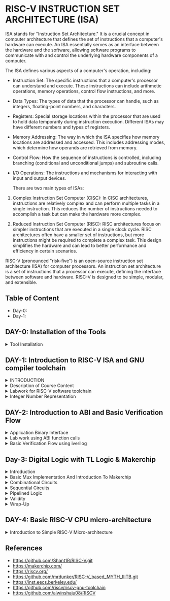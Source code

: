 # RISC-V INSTRUCTION SET ARCHITECTURE (ISA)
ISA stands for "Instruction Set Architecture." It is a crucial concept in computer architecture that defines the set of instructions that a computer's hardware can execute. An ISA essentially serves as an interface between the hardware and the software, allowing software programs to communicate with and control the underlying hardware components of a computer.

The ISA defines various aspects of a computer's operation, including:

- Instruction Set: The specific instructions that a computer's processor can understand and execute. These instructions can include arithmetic operations, memory operations, control flow   instructions, and more.

- Data Types: The types of data that the processor can handle, such as integers, floating-point numbers, and characters.

- Registers: Special storage locations within the processor that are used to hold data temporarily during instruction execution. Different ISAs may have different numbers and types of registers.

- Memory Addressing: The way in which the ISA specifies how memory locations are addressed and accessed. This includes addressing modes, which determine how operands are retrieved from memory.

- Control Flow: How the sequence of instructions is controlled, including branching (conditional and unconditional jumps) and subroutine calls.

- I/O Operations: The instructions and mechanisms for interacting with input and output devices.

  There are two main types of ISAs:

1. Complex Instruction Set Computer (CISC): In CISC architectures, instructions are relatively complex and can perform multiple tasks in a single instruction. This reduces the number of instructions needed to accomplish a task but can make the hardware more complex.

2. Reduced Instruction Set Computer (RISC): RISC architectures focus on simpler instructions that are executed in a single clock cycle. RISC architectures often have a smaller set of instructions, but more instructions might be required to complete a complex task. This design simplifies the hardware and can lead to better performance and efficiency in certain scenarios.

RISC-V (pronounced "risk-five") is an open-source instruction set architecture (ISA) for computer processors. An instruction set architecture is a set of instructions that a processor can execute, defining the interface between software and hardware. RISC-V is designed to be simple, modular, and extensible.


## Table of Content
- Day-0: 
- Day-1:



## DAY-0: Installation of the Tools

<details>
  <summary>Tool Installation</summary>

---
- Install the dependencies using the following command :

```
sudo apt-get install libboost-regex-dev
```
- Steps to install the toolchain

```
git clone https://github.com/kunalg123/riscv_workshop_collaterals.git
cd riscv_workshop_collaterals
chmod +x run.sh
./run.sh
```

- Running this command will result in a make error. Ignore the error and follow the steps given below:

```
cd ~/riscv_toolchain/iverilog/
git checkout --track -b v10-branch origin/v10-branch
git pull 
chmod 777 autoconf.sh 
./autoconf.sh 
./configure 
make
sudo make install 
```

- Once the toolchain is installed it is necessary to create a PATH variable in bashrc file. To create the path variable follow the steps given below :

```
gedit .bashrc


#Type at last line
export PATH="/home/akul-sinha/riscv_toolchain/riscv64-unknown-elf-gcc-8.3.0-2019.08.0-x86_64-linux-ubuntu14/bin:$PATH" 

# close the bashrc and type in terminal
source .bashrc
```
</details>


## DAY-1: Introduction to RISC-V ISA and GNU compiler toolchain

<details> 
  <summary>INTRODUCTION</summary>
  
  ---
  In this section we will learn what exactly is the Instruction Set Architecture (ISA) role in a device and why it is required.  
![Screenshot from 2023-08-21 10-46-39](https://github.com/akul-star/RISC-V/assets/75561390/ae4ea0da-5b23-4771-90d3-4ef404471e51)

Let's explore how applications communicate with hardware components through various layers, including the operating system (OS), compiler, assembler, and a Register Transfer Language (RTL) snippet.

1. Operating System (OS):
    The operating system provides an abstraction layer between applications and hardware. It manages the hardware resources, such as memory, processors, and I/O devices, and provides services that applications can use. 

2. Compiler:
    The compiler translates high-level programming code written in languages like C, C++, or Java into machine code that the hardware can execute. During compilation, the compiler maps high-level code constructs to appropriate machine instructions. For instance, if an application contains a loop, the compiler generates machine instructions that correspond to looping constructs supported by the ISA (RISC-V in our case).

3. Assembler:
    An assembler converts assembly language code (a human-readable representation of machine code) into actual machine code. Assembly language is a low-level representation of the ISA, and each assembly instruction typically corresponds to a single machine instruction. Assemblers take care of translating assembly mnemonics into binary machine code that the hardware understands. The ISA acts as a abstract interface between the high level language like C, C++ and JAVA & the hardware.

4. RTL Snippet (Register Transfer Language):
RTL is a description of digital circuits using registers, data paths, and control logic. It's used in hardware design to describe the behavior of digital systems at a low level. 

</details>


<details>
<summary> Description of Course Content </summary>

---
In this curriculum, we will undertake an exploration of the operational mechanics of the RISC-V architecture and delve into the categorization of its assembly language constructs.

**1. 64 bit representation of signed & unsigned integer.**

**2. Application Binary Interface (ABI).**

**3. Memory allocation and Stack Pointer.**

**4. Single and double precision floating point extensions (RV64F & RV64D).**

**5. Multiply Extensions (RV64M)**

**6. Base Integer Instructions (RV64I)**

**7. Psuedo Instructions**

</details>

<details>
<summary> Labwork for RISC-V software toolchain  </summary>

---  
  
GCC Compile & Toolchain
========================
 
  **GNU Compiler toolchain:** The GNU Compiler Toolchain is a collection of essential software development tools, including the GCC compiler for languages like C and C++, Binutils for working with binary files, GDB debugger, and libraries like Glibc. It enables the creation, compilation, and debugging of programs, supporting diverse platforms and architectures. 

  Let us use GCC compiler for a C-program which sum's numbers from 1 to n.

```
#include <stdio.h>

int main () {
	int i,sum = 0, n = 6;
	for (i = 1; i <=n; ++i) {
		sum += i;
	}
	printf("The sum of the number from 1 to %d is %d\n", n,sum);
	return 0;
	}
```
- The above command can be compiled using the below command. 

```
gcc <filename>
./a.out
```
 ![sum1tonout](https://github.com/akul-star/RISC-V/assets/75561390/13092e94-ae8a-4853-b227-2d284efd5e51)

- To open the C-program inside the terminal, write the below command.
  ```
  cat <filename>
  ```
- Now we will run the code using RISC-V simulator to convert the C-program into RISC-V assembly language. The below command will create a compiled code named as <filename.o> which is the object file (An object file is an intermediate representation of your source code after it has been compiled by a compiler but before it's linked into an executable program or a library. It contains machine code instructions, data, and metadata that represent the compiled version of your source code.)
    ```
   riscv64-unknown-elf-gcc -O1 -mabi=lp64 -march=rv64i -o sum1ton_O1.o sum1ton.c
    ```
- Open another terminal and write the below command to see the disassembled machine code instructions corresponding to the binary content in the object file.

  ```
  riscv64-unknown-elf-objdump -d sum1ton_O1.o | less
  ```
  ![Assemblylan](https://github.com/akul-star/RISC-V/assets/75561390/9e0da9bb-c884-4c57-b7ee-f91223c77e17)
    
  To view the address of the line main() or printf()) type **/main** or **/printf**. To quit type **:q**.

If we change the "O1" to "Ofast" in the context of GCC (GNU Compiler Collection), -O1 and -Ofast are both optimization flags that control how aggressively the compiler optimizes your code. However, they have different levels of optimization and might result in different behavior and performance characteristics.

  - O1: This flag turns on the first level of optimization. It enables a basic set of optimizations that aim to improve code size and execution speed without spending too much time on compilation. -O1 optimizations typically include inlining of small functions, constant propagation, and some basic loop optimizations.

  - Ofast: This flag enables aggressive optimizations that go beyond -O1. It includes all the optimizations enabled by -O2 (the second optimization level) and further applies transformations that might not strictly follow the C/C++ standards. For example, it might enable optimizations that assume strict IEEE compliance of floating-point operations, which could potentially lead to non-conforming behavior. This can result in significant performance improvements but might also introduce subtle issues if your code relies on strict adherence to language standards.


SPIKE Simulation & Debug
========================

Till now we have compiled the C-program using RISC-V simulator and has observed the assembly instructions of the C-program. To observe the ouput of the c-program using the riscv compiler, we givr the below mentioned command.
```
riscv64-unknown-elf-objdump -d sum1ton_O1.o | less
spike pk <filename>.o
```
**SPIKE ISA Simulator:**"Spike" refers to the RISC-V ISA Simulator, which is a functional simulator for the RISC-V instruction set architecture (ISA). It allows developers to run RISC-V assembly code on a simulated RISC-V processor, enabling them to test and experiment with RISC-V programs without needing access to physical RISC-V hardware. Now we will use the SPIKE simulator to debug the assembly instructions in the "main" content of the assembly instructions. Give the below command to open the debugger.

```
spike -d pk <file1ton>.o
```
When the debugger is open, give the below instruction for the program counter to run till the memory address location of first instruction of the "main" whcih is 1000b0.
```
until pc 0 1000b0
```
Now by pressing ENTER each assembly instruction will run one at a time.

---
![spikedebug](https://github.com/akul-star/RISC-V/assets/75561390/cfd3c9bd-b414-4a36-98dc-848e1d4721ba)

---
![Assemblylan](https://github.com/akul-star/RISC-V/assets/75561390/840108f8-5c64-4c95-a71d-59d61b7cc073)

</details>

<details> 
 
<summary> Integer Number Representation </summary>

Unsigned Numbers
================
Let's look into how does the RISC-V represents 64-but unsigned numbers.

---
![unsigned](https://github.com/akul-star/RISC-V/assets/75561390/b0c14489-ab2a-40e8-8d52-ae2dbc42c5b8)

An assembler converts human-readable instructions written in assembly language into a sequence of 0s and 1s that a specific computer chip designed with the RISC-V architecture can understand and execute, essentially translating our instructions into the language the chip "speaks". This is why it becomes very important to understand from human readable format to a binary format, and hoe binary is arranged and respresented by RISC-V implementation. Let's understand for a 64-bit RISC-V architecture,

---
![64bits](https://github.com/akul-star/RISC-V/assets/75561390/cd649cba-2672-47e8-ad7a-998fa715a840)

Here's a breakdown of the common terminology for data sizes in a 64-bit RISC-V architecture:

1. Byte: In a 64-bit RISC-V architecture, a "byte" refers to the smallest addressable unit of data, just like in any computer architecture. Regardless of the bit width of the processor's architecture, a byte remains a fundamental unit of data storage.

2. Word: A halfword is 16 bits or 2 bytes in size. It can store larger integer values than a byte.

3. Doubleword: In a 64-bit architecture, a word is typically 64 bits or 8 bytes in size. It can hold even larger integer values and is often used as the natural data size for many   operations and data storage.

4. Quadword: A quadword, also known as a "long long" or "octaword," is 128 bits or 16 bytes in size. It can store very large integer values or double-precision floating-point numbers.

Signed Numbers
=============

Signed numbers represent both positive and negative values. In a signed number representation, the leftmost bit (most significant bit) is reserved to indicate the sign of the number. For example, in a 4-bit signed representation, the leftmost bit would be the sign bit, and the remaining 3 bits would represent the magnitude of the number. In the two's complement representation, which is commonly used for signed integers in computers, the sign bit is 0 for positive numbers and 1 for negative numbers. The remaining bits represent the magnitude of the number using binary notation.

Two's complement is a common method used in computing to represent negative numbers in binary form. It simplifies arithmetic operations like addition and subtraction, as well as hardware implementation. Here's how to use two's complement to represent a negative number:

Determine the Positive Binary Representation:   

Start by representing the positive magnitude of the number in binary form. For example, let's use -5 as the negative number. The positive binary representation of 5 is 0101.

- Invert the Bits:To find the two's complement of a negative number, first invert all the bits of its positive binary representation. Change all 0s to 1s and all 1s to 0s. Inverting 0101 gives you 1010.

- Add 1: Finally, add 1 to the inverted binary number obtained in the previous step. In this case, 1010 + 0001 equals 1011.

So, the two's complement representation of -5 in an 8-bit system would be 11111011.

To verify, if you add -5 and 5 using binary addition: markdown

```
  11111011  (Two's complement of -5)
+ 00000101  (Positive binary of 5)
-----------
  00000000
```

You get zero, which indicates that the method is working correctly. Remember that the number of bits in the representation affects the range of values you can represent using two's complement. An 8-bit representation can represent values from -128 to 127, for example.

- RISC-V doubleword can represent 0 to (2^64 - 1) unsigned numbers or positive numbers.
- For a 64bit binary number, the biggest positive number possible to represent is (2^63 - 1) and the smallest value is -2^63.
- If MSB is 0 then the binary number is unsigned and if the MSB is 1 then the binary number is signed number as we can already tell from the above example.   


LAB: Signed & Unsigned Integer's
=================================
We will write a C-program whcih finds the highest possible unsigned and signed number in 64 bit format.

```
#include <stdio.h>
#include <math.h>
int main () {
    unsigned long long int max = (unsigned long long int) (pow(2,64)-1);
    printf ("highest number represented by unsigned long long int is %llu\n",max);
    return 0;
 }   
```
Use the below command to compile the C program and to make the object file.
 ```
 riscv64-unknown-elf-gcc -O1 -mabi=lp64 -march=rv64i -o <filename>.o <filename>.c
 spike pk <filename>.o
```

---
![unsignedlab](https://github.com/akul-star/RISC-V/assets/75561390/2c8d8334-688e-4caf-9e1d-d2460149442e)

Note: **long long int** data type can store maximum of 64 bits.

Now we will modify our C-program to give highest and lowest possible number for a signed number.

```
#include <stdio.h>
#include <math.h>
int main () {
    long long int max = (long long int) (pow(2,63)-1);
    long long int min = (long long int) (pow(2,63)*-1);
    printf ("highest number represented by unsigned long long int is %lld\n",max);
    printf ("lowest number represented by unsigned long long int is %lld\n",min);
    return 0;
 }   

</details>
```
The program calculates and displays the highest and lowest values representable by the long long int data type. It uses bitwise left-shifting for accuracy in computing these values. The calculated maximum is obtained by shifting the bit 1 to the left by 63 positions and subtracting 1, while the minimum is the negative of the shifted bit pattern. The program then prints these values using formatted output.

---
![Signedmaxmin](https://github.com/akul-star/RISC-V/assets/75561390/08f170b4-3dad-4fbb-82b3-2b523667655a)

</details>

 ## DAY-2: Introduction to ABI and Basic Verification Flow


<details> 
<summary> Application Binary Interface </summary>

---
When an application wants to perform a task that requires interaction with the operating system, it makes a system call to request the corresponding service. The operating system's kernel then handles the request and performs the requested operation on behalf of the application. Examples of common system calls include opening or closing files, reading or writing data, creating new processes, allocating and freeing memory, and managing input/output devices.

- User ISA (Instruction Set Architecture): This is the set of instructions visible to application programmers and software developers. It defines the operations and data manipulation capabilities that application-level programs can use. User ISA provides a higher-level abstraction, allowing programmers to write software without needing to understand the underlying hardware details. Common examples of user-level instructions include arithmetic operations, memory access, branching, and more. Different processors or CPUs from various manufacturers might have different user ISAs, which can affect the compatibility of software across different systems.

- System ISA (Instruction Set Architecture): Also known as the "privileged ISA" or "machine ISA," this is the set of instructions used by the operating system and system-level software to control and manage the hardware resources of the computer. System ISA instructions are generally more powerful and privileged than user-level instructions. They enable actions such as controlling memory protection, managing interrupts, handling I/O operations, and other low-level system management tasks. Access to system ISA instructions is typically restricted to the operating system kernel or other trusted system components.

ABI (Application Binary Interface) with respect to system calls defines the standardized rules and conventions for how user-level applications interact with the operating system's kernel through binary-level communication. It encompasses details like how arguments are passed, system call numbers are identified, registers are used for communication, return values are retrieved, and errors are managed when making system calls. The ABI ensures consistent and reliable communication between user code and the kernel, abstracting the underlying hardware complexities and promoting compatibility across different software components and versions.

In the end, we can say that if the application programmer wants to access the hardware resources of your processor, then it has to do it via registers. We need to understand the architecture of the registers provided by the RISC-V specifications.

Memory Allocation for Doublewords
=================================
The RISC-V architecture has only 32 registers with a width of either 32 bit or 64 bit. 

---
![RISCVreg](https://github.com/akul-star/RISC-V/assets/75561390/073291f8-2a22-4eae-b2c6-6c73c865d83a)

- **XLEN:** The XLEN value specifies the bit width of the integer registers, which in turn determines the maximum size of integer data that the processor can handle natively.
- In a RISC-V processor with XLEN set to 32, the integer registers would be 32 bits wide, and the processor could perform arithmetic and logical operations on 32-bit integers in a single instruction.
- In a RISC-V processor with XLEN set to 64, the integer registers would be 64 bits wide, allowing the processor to handle 64-bit integers in a single instruction.

Now let us assume a XLEN 64 bit register. Their are two ways to load a doubleword data into the registers. 

1. Directly loading the 64 bit data to the regsiter of RISC-V.
2. Using memory registers of 8bit length, we can load 64 bit data using 8 memory registers. Each memory register is assigned a byte address m[0], m[1], m[2], etc.
---
![doublewrdallocation](https://github.com/akul-star/RISC-V/assets/75561390/70497c4a-948c-49d9-bc79-2c9cd56ddd29)

From the figure, we can observe that the 64 bit data has been uploaded using the little-endian method. In a little-endian architecture, the least significant byte (LSB) of a multi-byte data item is stored at the lowest memory address, while the most significant byte (MSB) is stored at the highest memory address. RISC-V is a little-endian architecture, which means that when loading a 64-bit data value into registers, you need to consider the byte order in memory.

- Address of 1st doubleword = m[0]
- Address of 2nd doubleword = m[7]
- Address of 1st doubleword = m[15]
- Address of 1st doubleword = m[23]
And so on.....

Load Double word Instruction
===========================
  
Let's say we want to load m[16] to m[23] double word into the RISC-V register x8. If you want to access this data from the memory you need the first address of that particular memory. Because if you want to reach the memory m[16], you first need the addres of the particular memory. We will store the base address of array M into the rehister x23. (Assume base address (0)dec)
```
ld x8, 16(x23)
```
The assembly instruction ld x8, 16(x23) in RISC-V represents a load operation. Let's break down what each part of the instruction means:

- ld: This is the opcode mnemonic for the "Load Doubleword" instruction. It's used to load a 64-bit (8-byte) data value from memory into a register.

- x8: This is the destination register where the loaded 64-bit data value will be stored. In this case, the destination register is x8.

- 16(x23): This is the memory address where the data will be loaded from. It consists of two parts:
        - 16: This is the offset value. It specifies the distance, in bytes, from the address stored in register x23 to the memory location you want to load from.
        - (x23): This refers to the base address register. In this case, x23 holds the base memory address.

So, the instruction ld x8, 16(x23) means:

"Load a 64-bit data value from memory. Add an offset of 16 bytes to the memory address stored in register x23, and store the loaded value in register x8."

This instruction is used to load a 64-bit data value from memory into a register, and the effective memory address used for the load operation is calculated by adding the offset to the contents of register x23. The loaded data will be stored in register x8.

---
![loaddoubleword](https://github.com/akul-star/RISC-V/assets/75561390/4c02f38e-ff4c-453b-9dbf-e2127acd88e7)

Add Instruction
==============

```
add x8, x24,x8
```

The instruction add x8, x14, x8 in RISC-V assembly language represents an addition operation. Let's break down what each part of the instruction means:

- add: This is the opcode mnemonic for the "Add" instruction. It's used to perform addition between two operands and store the result in a destination register.

- x8: This is the destination register where the result of the addition will be stored. In this case, the result will be stored in register x8.

- x14: This is the first source register. It contains one of the operands for the addition.

- ,: This comma separates the source registers from the destination register in the instruction.

- x8: This is the second source register. It contains the other operand for the addition.

So, the instruction add x8, x14, x8 means:

"Add the values in registers x14 and x8. Store the result in register x8."

In other words, the value currently stored in register x8 (the second source register) is added to the value in register x14 (the first source register), and the sum is stored back in register x8 (the destination register).

For example, if x14 contains the value 5 and x8 contains the value 10 before the instruction is executed, after executing the add instruction, the value in x8 will be updated to 15, which is the result of adding 5 and 10.


---
![add](https://github.com/akul-star/RISC-V/assets/75561390/bee538bf-e9b5-4d31-be50-2ccdfd8eb2ac)


Store Double-word
=================

```
sd x8, 8(x23)
```
The instruction sd x8, 8(x23) in RISC-V assembly language represents a store operation. Let's break down what each part of the instruction means:

-   sd: This is the opcode mnemonic for the "Store Doubleword" instruction. It's used to store a 64-bit (8-byte) data value from a register into memory.

-   x8: This is the source register containing the data value that you want to store. In this case, the data value to be stored is the contents of register x8.

-   8(x23): This is the memory address where you want to store the data. It consists of two parts:
        8: This is the offset value. It specifies the distance, in bytes, from the address stored in register x23 to the memory location where you want to store the data.
        (x23): This refers to the base address register. In this case, x23 holds the base memory address.

So, the instruction sd x8, 8(x23) means:

"Store the 64-bit data value from register x8 into memory. Add an offset of 8 bytes to the memory address stored in register x23, and write the contents of x8 to that memory location."

This instruction is used to store a 64-bit data value from a register into memory. The effective memory address used for the store operation is calculated by adding the offset to the contents of register x23, and the data value in x8 is written to that memory location.


---
![storedoubleword](https://github.com/akul-star/RISC-V/assets/75561390/67405938-a97f-4a71-aacd-e7f446a34bcc)

32 Registers & their ABI names
=============================
The instructions we have been operating on signed and unsigned integers are called as Base Integer Instructions (RV64I). So, any CPU core which wants to implement these instructions are called as RV64I CPU core and will need to implement atleast the 47 base integer instructions out of which 3 we have already observed.

In the RISC-V instruction set architecture (ISA), instructions are categorized into several types based on their functionality and operation. The following are the common types of instructions in RISC-V:

1. R-Type Instructions (Register-Type):
These instructions operate on registers and typically perform arithmetic, logical, or bitwise operations. They take three source registers as operands and store the result in a destination register. Example: add, sub, and, or, xor.

2. I-Type Instructions (Immediate-Type):
These instructions operate on an immediate value (a constant) and a register. They perform operations like adding an immediate value to a register, loading immediate values into registers, and branching. Example: addi, lw, sw, beq.

3. S-Type Instructions (Store-Type):
   These instructions store a value from a register into memory at a specified address. They take an immediate offset and two registers (one source and one base) as operands. Example: sb, sh, sw.

---
![riscvABIname](https://github.com/akul-star/RISC-V/assets/75561390/56f550e0-4dac-4805-9f36-aaed77e054ce)

ABI names refer to the Application Binary Interface names used in the context of the RISC-V architecture. The RISC-V ABI defines conventions and rules that govern how functions are called and how data is passed between different parts of a software system, such as between different parts of a program or between a program and its libraries.


</details>

<details> 
<summary> Lab work using ABI function calls </summary>

---
In past LAB sessions, we wrote a C-program to add number from 1 to n. We will modify the C-program to make some function call's to the assembly language in the RISC-V ISA  and then do some computation and finally send the final results back to the main program.

---
![ABIcprogramalgo](https://github.com/akul-star/RISC-V/assets/75561390/24d5dc63-2c19-4eec-8520-9dd1fbc4681a)

- Modified C-program for the summation of 1 to n.

```
  #include <stdio.h>
extern int load(int x,int y);
int main()
 {
 	int result = 0;
	int count =9;
 	result = load(0x0,count+1);
 	printf("Sum of numbers from 1 to %d is %d\n",count,result);
 } 
   
```

- Code for the load file. It is saved as load.S with an extension of **.S**. A **.s** file is a text file that contains assembly language source code. Assembly language is a low-level programming language that is closely related to the machine code instructions executed by a computer's CPU. Each line of an assembly language program typically corresponds to a single machine code instruction.

```
.section .text
.global load
.type load, @function

load: 
     add   a4,a0,zero    //initialize sum register a4 with 0x0
     add   a2,a0,a1      //store count of 10 in reg a. reg a1 is loaded with 0xa(decimal 10) from main
     add   a3,a0,zero    //initialize intermediate sum reg a3 by 0x0

loop:
 add   a4,a3,a4     // Incremental addition
     addi  a3,a3,1      // Increment intermediate register by 1
     blt   a3,a2,loop   // If a3 is less than a2,branch to label <loop> 
     add   a0,a4,zero   // store final result to reg a0 so that it can be read by main pgm
     ret
```
Use the following command to compile the C-Program, make the object file and to observe the output.
```
cd ~/RISCV-ISA/riscv_isa_labs/day_2/lab1/
riscv64-unknown-elf-gcc -Ofast -mabi=lp64 -march=rv64i -o custom1_to9.o custom1_to_9.c load.S
riscv64-unknown-elf-objdump -d custom1_to9.o | less
spike pk custom1_to9.o
```
- Output will be as shown below.

---
![1to9_custom_output](https://github.com/akul-star/RISC-V/assets/75561390/c76ed767-7772-48b6-b045-1bd498e99cbe)  

- The disassembled code will look like as shown below.

--- 
![1to9_custom_assemblyinstructions](https://github.com/akul-star/RISC-V/assets/75561390/66a38bcd-54f4-46e9-877f-700e98fde4d0) 

</details>

<details>
<summary>Basic Verification Flow using iverilog</summary>

---
Now we will learn how to run the same C-Program on the RISC-V CPU. The idea is to have this this RISC-V CPU to do labs written in verilog. We will write Testbench and load the Hex file of the C-program and load it in the memory. The CPU core will process the contents of the memory and display the output. For this LAB, we will use a RISC-V CPU core known as PicoRV32. PicoRV32 is an open-source RISC-V CPU core that is designed to be small, simple, and easily synthesizable for FPGA (Field-Programmable Gate Array) implementations. It is an implementation of the RISC-V instruction set architecture (ISA) and is often used as a building block for creating custom RISC-V-based processors in FPGA projects.

---
![LAB-Risc_VCPUcore](https://github.com/akul-star/RISC-V/assets/75561390/7025f67c-35fd-4854-8739-663d3d0347b1)

Let's download the PicoRV32 CPU core on which we will do our experiments through. 

```
git clone https://github.com/kunalg123/riscv-workshop-collaterals.git
```
In this lab, we are basically going to generate a hex file and a bitstream of the same code done above. We run the below code to generate the same. For the demo, go to the lab directory using the command givem below.
```
cd ~/riscv_workshop_collaterals/labs/
chmod 777 rv32im.sh
./rv32im.sh  # Contains necessary commands to convert C to hex
```

---
![contents](https://github.com/akul-star/RISC-V/assets/75561390/f873dfd4-1b0f-4748-808a-b6f8b104497a)
The file firmware.hex is the hex file and firmware32.hex is the bitstream generated.
The below file is firmware.hex.

---

![firmwareghex](https://github.com/akul-star/RISC-V/assets/75561390/08e20701-a1d9-4506-86ab-dfe16d30e57f)

</details>


## Day-3: Digital Logic with TL Logic & Makerchip

<details>
  <summary> Introduction </summary>

---
In this part of the workshop, we are going to look at:

- Logic gates
- MakerChip platform(IDE)
- Combinational Logic
- Sequential Logic
- Piplining logic
- Slate

Logic Gates
===========
Logic gates are fundamental building blocks of digital circuits that perform logical operations on one or more binary inputs and produce a single binary output. These gates form the basis of digital electronics and are used to design complex digital circuits, such as CPUs, memory units, and more. There are several basic types of logic gates, each with its own truth table describing its behavior.

--- 
![logicgates](https://github.com/akul-star/RISC-V/assets/75561390/78176b8d-7499-4673-80fd-4229ee92568c)

These basic logic gates can be combined in various ways to create more complex logic functions. In digital circuit design, logic gates are used to perform operations and implement functions that process binary signals, which form the basis of digital computing and modern electronics.

Boolean Operators
==================

Boolean operators, also known as logical operators, are symbols used in Boolean algebra and programming to combine and manipulate logical values (true or false). These operators allow you to create more complex logical expressions by combining simpler ones. There are three primary Boolean operators: AND, OR, and NOT. 

---
![boolean ](https://github.com/akul-star/RISC-V/assets/75561390/df8add98-fb6e-4aca-9755-04096abaad22)
These Boolean operators are fundamental tools for creating logical expressions and controlling the flow of programs in programming languages. They are used extensively in conditional statements (if, else, switch), loop conditions (while, for), and more. By combining these operators, you can create complex logical expressions that allow your code to make decisions and perform actions based on different conditions.

</details>

<details>
	<summary> Basic Mux Implementation And Introduction To Makerchip </summary>

---
[Makerchip](https://makerchip.com/): Makerchip is an online platform that provides an integrated development environment (IDE) for digital design and verification using SystemVerilog and TL Verilog. It allows engineers, students, and enthusiasts to design and simulate digital circuits, develop RTL (Register Transfer Level) code, and explore hardware design concepts without requiring the local installation of tools. TL-Verilog was used as the HDL of choice for this project. Projects on Makerchip can be completely designed using TL-Verilog. Transaction Level - Verilog standard is an extension of Verilog which has various advantages like simpler syntax, shorter codes and easy pipelining.

TL-Verilog: Transaction-Level Verilog (TL Verilog) is an extension of traditional Verilog, which is a hardware description language used for designing digital systems and circuits. TL Verilog was developed to make hardware design more approachable and efficient, especially for complex and high-level designs. We will be using TL-verilog to design circuits on the Makerchip IDE.


Implementing MUX using [Makerchip](https://makerchip.com/)
==========================================================
- Different ways to represent Mux is given below.

---
![mux0](https://github.com/akul-star/RISC-V/assets/75561390/4b2527a3-443a-43cf-9665-cda35d7e781e)

- The verilog syntax can simply be given as,
```
assign f= s ? X1 : X2;
```
- A 4x1 MUX given below.

  ![MUX1](https://github.com/akul-star/RISC-V/assets/75561390/af6e81f8-68d5-4631-ba5c-f69ca84f438a)

- The verilog syntax can be given as,
  ```
  assign f=
     sel[0]
        ?a:
     sel[1]
        ?b:
     sel[2]
        ?c:
  //default 
         d:
   )
  );

  ```

LAB: Makerchip Platform
=======================

---
**1. Loading Pythagorean Example on Makerchip IDE:**

![Pythagorean_0](https://github.com/akul-star/RISC-V/assets/75561390/b2b26e89-aa7d-4edf-9c52-9775f80e94c2)
![Pythagorean](https://github.com/akul-star/RISC-V/assets/75561390/7fad9307-1eae-4213-87fb-9a4fd84fab21)
    

</details>


<details>

<summary>Combinational Circuits</summary>

---
In this section we will try to implement basic devices like inverter, GATE's, etc, on the Makerchip IDE.

**2. INVERTER**
The TL-verilog code for Inverter is shown below:
```
$in = !$out
```
---
![TLV-inverter](https://github.com/akul-star/RISC-V/assets/75561390/ffe2e7be-8c48-4caf-81c7-f604f2e800ff)

**3. Vectors Addition**

Note that the bit ranhes can generally be assumed on the left-hand side, but with no assignments to these signals, they must be explicit. 
---
![vector](https://github.com/akul-star/RISC-V/assets/75561390/e31cde5d-c028-47d4-86fa-50dd94877cd3)

**4. Multipltxer**

TL-verilog code for Mux is given below,
```
$out = $sel ? $in1 : $in2
```
![Makerchip_mux](https://github.com/akul-star/RISC-V/assets/75561390/7581d4ae-bc88-499a-bbd3-ede8dc8bd463)

**5. Combinational Calculator**
This circuit implements a calculator that can perform addition, substraction, multiplication and divion on two inputs (32bits each). Encoded select will select the operation we want as an output between two numbers.

---
![calculatorckt](https://github.com/akul-star/RISC-V/assets/75561390/caf501de-2cef-4ab8-a5a3-c45f57961031)
 
 The code for the combinational calculator using multiplexer is given below.
```
 $reset = *reset;
   $op[1:0] = $random[1:0];
   
   $val1[31:0] = $rand1[3:0];
   $val2[31:0] = $rand2[3:0];
   $sum[31:0] = $val1+$val2;
   $diff[31:0] = $val1-$val2;
   $prod[31:0] = $val1*$val2;
   $div[31:0] = $val1/$val2;
```
![combcal_makerchip](https://github.com/akul-star/RISC-V/assets/75561390/7ac262bd-5aa5-4c84-b38b-dbf638d02fe9)


</details>

<details> 
<summary>Sequential Circuits</summary>
---
D-Flipflop: A D flip-flop, also known as a Data or Delay flip-flop, is a fundamental digital electronic circuit component used in sequential logic circuits. It's a type of bistable multivibrator, which means it has two stable states and can store a single bit of data. The primary purpose of a D flip-flop is to store and synchronize data in digital systems.

 Fibonacci Series
 ================
 The Fibonacci series is a sequence of numbers in which each number is the sum of the two preceding ones. The series starts with 0 and 1, and each subsequent number is the sum of the previous two. Mathematically, the Fibonacci series can be defined as:

F(0) = 0
F(1) = 1
F(n) = F(n-1) + F(n-2) for n > 1

So, the first few terms of the Fibonacci series are: 0, 1, 1, 2, 3, 5, 8, 13, 21, 34, and so on.

Here's how the series is built:

- The first term is 0.
- The second term is 1.
- The third term is the sum of the first and second terms (0 + 1 = 1).
- The fourth term is the sum of the second and third terms (1 + 1 = 2).
- The fifth term is the sum of the third and fourth terms (1 + 2 = 3).
    And so on...

Implementing a Fibonacci series using D flip-flops involves using two flip-flops to store the current and previous terms of the series. Here's a brief outline of the process:

- Initialize two D flip-flops, one for the "Current" term and one for the "Previous" term.
- Set the initial values: Current = 0, Previous = 1.
- Connect the D input of the "Current" flip-flop to the Q output of the "Previous" flip-flop.
- Use logic gates (e.g., XOR gate) to add the "Current" and "Previous" terms and store the result in another flip-flop temporarily.
- Connect the output of the temporary flip-flop to the D input of the "Current" flip-flop to update it.
- Update the "Previous" flip-flop with the previous value of the "Current" flip-flop.
- Repeat steps 4 to 6 for each term in the series.

This arrangement utilizes flip-flops to store and update the terms of the Fibonacci series, and logic gates to perform the addition operation. The clock input of the flip-flops ensures synchronous updating.

---
![fibonacci_series](https://github.com/akul-star/RISC-V/assets/75561390/8258d6cb-036b-4d46-a314-027f461179a8)
 
The code required will be given as below.
```    
$reset = *reset;
$num[31:0] = $reset ? 1 : (>>1$num + >>2$num);
```
---
![fibonacciimplment](https://github.com/akul-star/RISC-V/assets/75561390/4a381904-38b2-4403-9b74-24b0d4db1977)

Counter using D-Flipflop
==========================
The TL-verilog code is given below
```
   $reset = *reset;
   $cnt[31:0] = $reset ? 0 : (>>1$cnt + 1);
```
![counter](https://github.com/akul-star/RISC-V/assets/75561390/3593504f-3da7-4463-be59-48814d3a02a7)

</details>

<details>
  <summary> Pipelined Logic </summary>

---
Pipelined logic, often referred to as pipelining, is a technique used in digital circuit design and computer architecture to improve the overall performance and throughput of a system. It involves breaking down a complex task or computation into a sequence of smaller stages, with each stage being handled by a dedicated hardware unit. This enables multiple stages of the computation to be processed simultaneously, resulting in higher efficiency and faster processing.

**Pipelined Pythagorean Implementation**
---
![pthagorus_piprlrin](https://github.com/akul-star/RISC-V/assets/75561390/3bcd6fd8-f092-4bc4-b799-799526a6e14b)
The code required for pipelining this logic is given below.
```
\m5_TLV_version 1d: tl-x.org
\m5
   
   // =================================================
   // Welcome!  New to Makerchip? Try the "Learn" menu.
   // =================================================
   
   //use(m5-1.0)   /// uncomment to use M5 macro library.
\SV
   // Macro providing required top-level module definition, random
   // stimulus support, and Verilator config.
   m5_makerchip_module   // (Expanded in Nav-TLV pane.)
   
   `include "sqrt32.v"
\TLV
   $reset = *reset;
   $aa = $rand1[3:0];
   $bb = $rand2[3:0];
   |calc
      @1
         $aa_sq[31:0] = $aa * $aa;
      @2
         $bb_sq[31:0] = $bb * $bb;
      @3
         $cc_sq[31:0] = $aa_sq + $bb_sq;
      @4
         $out[31:0] = sqrt($cc_sq);
   
   // Assert these to end simulation (before Makerchip cycle limit).
   *passed = *cyc_cnt > 40;
   *failed = 1'b0;
\SV
   endmodule
```
![pipeline_pyth](https://github.com/akul-star/RISC-V/assets/75561390/6317cfaf-c7a2-4e3f-b656-6d922513c4e2)

**Error Detection Demo**
The TL-verilog code is given below:
```
|comp
      @1
         $err1 = $bad_input || $illegeal_op;
      @3
         $err2 = $err1 || $over_flow;
      @6
         $err3 = $err2 || $div_by_zer0;
```

Output in Makerchip:

---
![error_demo](https://github.com/akul-star/RISC-V/assets/75561390/9dab19a2-be9f-42d9-8211-dee6043d2e54)

**Two-Cycle Calculator**

Block Diagram for Two-cycle calculator:
![2_cyc_calc](https://github.com/akul-star/RISC-V/assets/75561390/dff11ab8-432b-460c-bd4b-f2f7b6cf8b50)

The TL-verilog code is given below:
```
   $reset = *reset;
   $op[1:0] = $random[1:0];
   $val2[31:0] = $rand2[3:0];
   
   |calc
      @1
         $val1[31:0] = >>2$out;
         $sum[31:0] = $val1+$val2;
         $diff[31:0] = $val1-$val2;
         $prod[31:0] = $val1*$val2;
         $div[31:0] = $val1/$val2;
         $valid = $reset ? 0 : (>>1$valid + 1);
      @2
         $out[31:0] = ($reset | ~($valid))  ? 32'h0 : ($op[1] ? ($op[0] ? $div : $prod):($op[0] ? $diff : $sum));
```
The output observed in Makerchip IDE:
![2_calc_op](https://github.com/akul-star/RISC-V/assets/75561390/051db2a1-7732-4347-a7d0-96b066d47d03)

</details>

<details>
	<summary> Validity </summary>

----
First, we shall see a distance accumulator coupled with a Pythagorean pipeline as shown below. 

![validity1](https://github.com/akul-star/RISC-V/assets/75561390/ca5880e5-8c21-406c-9257-2c982c621661)

---
The TL-verilog code required is given below:
```
\m5_TLV_version 1d: tl-x.org
\m5
   
   // =================================================
   // Welcome!  New to Makerchip? Try the "Learn" menu.
   // =================================================
   
   //use(m5-1.0)   /// uncomment to use M5 macro library.


\SV
   // Macro providing required top-level module definition, random
   // stimulus support, and Verilator config.
   m5_makerchip_module   // (Expanded in Nav-TLV pane.)
\TLV
   |calc
      @1
         $reset = *reset;
         $valid = $reset ? 1 : (>>1$num + 1);
         $val1[31:0] = $reset ? 1 : (>>2$out[31:0]);
         $val2[31:0] = $rand2[3:0];
         $op[1:0] = $rand3[1:0];
         $sum[31:0] = $val1[31:0] + $val2[31:0];
         $diff[31:0] = $val1[31:0] - $val2[31:0];
         $prod[31:0] = $val1[31:0] * $val2[31:0];
         $quot[31:0] = $val1[31:0] / $val2[31:0];
      @2
         $out[31:0] = ($reset || (! $valid)) ? 32'b0 : ($op[1:0]==2'b00) ? $sum[31:0] : 
                                    ($op[1:0]==2'b01) ? $diff[31:0] :
                                                       ($op[1:0]==2'b10) ? $prod[31:0] : 
                                                                           $quot[31:0];                                                                
         
   
   
   // Assert these to end simulation (before Makerchip cycle limit).
   *passed = *cyc_cnt > 40;
   *failed = 1'b0;
\SV
   endmodule
```
Output observed in Makerchip IDE.
![validity2](https://github.com/akul-star/RISC-V/assets/75561390/70f7691c-3f6b-4fd8-9d0f-0741d7fdd1b0)

**Cycle Calculator with Validity**

The following design is what we are required to create.

![validity3](https://github.com/akul-star/RISC-V/assets/75561390/e9c216a6-55b2-4487-b8c4-91d06732ad33)

---
The TL-verilog code is given below:

```
\m5_TLV_version 1d: tl-x.org
\m5
   
   // =================================================
   // Welcome!  New to Makerchip? Try the "Learn" menu.
   // =================================================
   
   //use(m5-1.0)   /// uncomment to use M5 macro library.


\SV
   // Macro providing required top-level module definition, random
   // stimulus support, and Verilator config.
   m5_makerchip_module   // (Expanded in Nav-TLV pane.)
\TLV
   |calc
      @0
         $reset = *reset;
      @1
         $valid = $reset ? 0 : (>>1$num + 1);
         $valid_or_reset = $valid || $reset;
      ?$valid
         @1
            $val1[31:0] = >>2$out[31:0];
            $val2[31:0] = $rand2[3:0];
            $op[1:0] = $rand3[1:0];
            $sum[31:0] = $val1[31:0] + $val2[31:0];
            $diff[31:0] = $val1[31:0] - $val2[31:0];
            $prod[31:0] = $val1[31:0] * $val2[31:0];
            $quot[31:0] = $val1[31:0] / $val2[31:0];
      @2
         $out[31:0] = $valid_or_reset ? 32'b0 : ($op[1:0]==2'b00) ? $sum[31:0] : 
                                    ($op[1:0]==2'b01) ? $diff[31:0] :
                                                       ($op[1:0]==2'b10) ? $prod[31:0] : 
                                                                           $quot[31:0];                                                                

   
   
   // Assert these to end simulation (before Makerchip cycle limit).
   *passed = *cyc_cnt > 40;
   *failed = 1'b0;
\SV
   endmodule
```
The output observed in Makerchip IDE:
![validity4](https://github.com/akul-star/RISC-V/assets/75561390/2db58742-3583-4105-9144-54aadb3c307b)

**Cycle Calculator with Validity & Memory**

The design we have to implement is given below.
![validity5](https://github.com/akul-star/RISC-V/assets/75561390/6748d445-dce0-4254-8205-812501dce4e1)

The TL-Verilog code is given below:
 ```
   $reset = *reset;
   $op[1:0] = $random[1:0];
   $val2[31:0] = $rand2[3:0];
   
   |calc
      @1
         $val1[31:0] = >>2$out;
         $sum[31:0] = $val1+$val2;
         $diff[31:0] = $val1-$val2;
         $prod[31:0] = $val1*$val2;
         $div[31:0] = $val1/$val2;
         $valid = $reset ? 0 : (>>1$valid + 1);
      @2
         $out[31:0] = ($reset | ~($valid))  ? 32'h0 : ($op[1] ? ($op[0] ? $div : $prod):($op[0] ? $diff : $sum));
```

The output observed in Makerchip IDE:

![validity6](https://github.com/akul-star/RISC-V/assets/75561390/5b91ec68-ffdd-4ca8-9311-dc3890c78324)

</details>

<details>
	<summary> Wrap-Up </summary>

Conway's Game of Life
=====================

![Conwaysgameoflife](https://github.com/akul-star/RISC-V/assets/75561390/ff6d6dd8-2b4b-48fe-978e-67b739ca1094)

Pythagorean Theorem
===================

Pipeline structure:
![pythagoreantheorem](https://github.com/akul-star/RISC-V/assets/75561390/cbe56151-9c8d-4b57-b262-e415ca93706f)

---
Makerchip IDE output:
![pythagoreanmakerchip](https://github.com/akul-star/RISC-V/assets/75561390/d1390bec-26d7-4667-b76b-6fe6fa09de59)

</details>


## DAY-4: Basic RISC-V CPU micro-architecture 
<details>
	<summary> Introduction to Simple RISC-V Micro-architecture </summary>
The RISC-V CPU architecture is designed to be modular, flexible, and extensible, making it suitable for a wide range of applications and implementations. Here's a brief explanation of the major blocks in a basic RISC-V CPU block diagram:

- Instruction Fetch (IF) Stage:

---
Microarchitecture refers to the internal design and organization of a CPU that implements a particular ISA. RISC-V CPUs can have different microarchitectures that optimize for various aspects such as performance, power efficiency, and area (size of the chip). Here are some key features and concepts commonly found in RISC-V microarchitecture:

- Instruction Fetch (IF)
- Instruction Decode (ID)
- Execution Units

It's important to note that RISC-V is an instruction set architecture, and microarchitectures based on RISC-V can vary widely depending on the design goals of the processor manufacturer. Different companies and research institutions may develop their own microarchitectures that implement the RISC-V ISA in unique ways, tailored to specific use cases and performance goals.

Here we are designing the basic processor of 3 stages fetch, decode and execute based on RISC-V ISA. For starting the implementation a starter code is present in the github repository provided.


This stage is responsible for fetching instructions from memory. It includes components like:
        Program Counter (PC): Holds the address of the next instruction to be fetched.
        Instruction Memory: Stores the program instructions.

- Instruction Decode (ID) Stage:

  In this stage, the fetched instruction is decoded to determine the type of operation and the operands involved. It includes:
        Instruction Decoder: Decodes the instruction and extracts control signals.
        Register File: Holds the CPU's general-purpose registers.
  
- Execution (EX) Stage:

This is where the actual execution of arithmetic and logic operations takes place. Components include:
       ALU (Arithmetic Logic Unit): Performs arithmetic and logic operations.
       Control Unit: Generates control signals for ALU operations and data movement.

- Memory Access (MEM) Stage:

This stage handles memory operations such as load and store. It includes:
    Data Memory: Stores data that the CPU reads from or writes to.
    Memory Address Calculation: Calculates the memory address for load and store operations.

- Write-Back (WB) Stage:

After executing an instruction, the results are written back to the register file if necessary.

- Control Unit:

The control unit generates control signals that coordinate the operation of different stages and components in the CPU.

- Pipeline Registers:

Between each stage, pipeline registers are used to hold the data being transferred from one stage to the next.


</details>

## References

- https://github.com/Shant1R/RISC-V.git
- https://makerchip.com/
- https://riscv.org/
- https://github.com/mrdunker/RISC-V_based_MYTH_IIITB.git
- https://inst.eecs.berkeley.edu/
- https://github.com/riscv/riscv-gnu-toolchain
- https://github.com/alwinshaju08/RISCV
